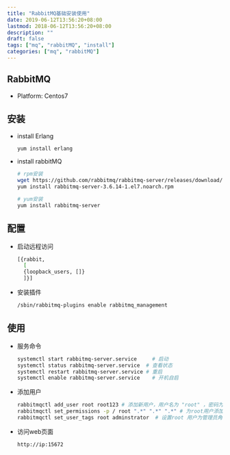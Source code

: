 ```yaml
---
title: "RabbitMQ基础安装使用"
date: 2019-06-12T13:56:20+08:00
lastmod: 2018-06-12T13:56:20+08:00
description: ""
draft: false
tags: ["mq", "rabbitMQ", "install"]
categories: ["mq", "rabbitMQ"]
---
```

## RabbitMQ

* Platform: Centos7

## 安装

* install Erlang

  ```bash
  yum install erlang
  ```

* install rabbitMQ

  ```bash
  # rpm安装
  wget https://github.com/rabbitmq/rabbitmq-server/releases/download/rabbitmq_v3_6_14/rabbitmq-server-3.6.14-1.el7.noarch.rpm
  yum install rabbitmq-server-3.6.14-1.el7.noarch.rpm
  
  # yum安装
  yum install rabbitmq-server
  ```

## 配置
* 启动远程访问

    ```bash
    [{rabbit, 
      [
      {loopback_users, []}
      ]}]
    ```
  

* 安装插件

  ```bash
  /sbin/rabbitmq-plugins enable rabbitmq_management 
  ```

  
## 使用
* 服务命令

  ```bash
  systemctl start rabbitmq-server.service     # 启动
  systemctl status rabbitmq-server.service	# 查看状态
  systemctl restart rabbitmq-server.service	# 重启
  systemctl enable rabbitmq-server.service    # 开机自启
  ```

* 添加用户
  ```bash
  rabbitmqctl add_user root root123 # 添加新用户，用户名为 "root" ，密码为 "root123"
  rabbitmqctl set_permissions -p / root ".*" ".*" ".*" # 为root用户添加所有权限
  rabbitmqctl set_user_tags root adminstrator  # 设置root 用户为管理员角色
  ```

* 访问web页面

  ```
  http://ip:15672
  ```

  